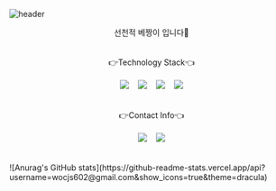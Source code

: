 ![header](https://capsule-render.vercel.app/api?type=waving&color=auto&height=300&section=header&text=Jaechun%20Hwang&fontSize=90)

<div align="center">
  선천적 베짱이 입니다👋
  <br/><br/><br/>
  👉Technology Stack👈
  <br/><br/>
  <img src="https://img.shields.io/badge/Android-3DDC84?style=flat-square&logo=Android&logoColor=white"/>
  &nbsp&nbsp
  <img src="https://img.shields.io/badge/Python-3776AB?style=flat-square&logo=Python&logoColor=white"/>
  &nbsp&nbsp
  <img src="https://img.shields.io/badge/Java-007396?style=flat-square&logo=Java&logoColor="white/>
  &nbsp&nbsp
  <img src="https://img.shields.io/badge/C-007396?style=flat-square&logo=C&logoColor="white/>
  <br/><br/><br/>
  👉Contact Info👈
  <br/><br/>
  <img src="https://img.shields.io/badge/wocjs602@gmail.com-EA4335?style=flat-square&logo=Gmail&logoColor=white"/>
  &nbsp&nbsp
  <img src="https://img.shields.io/badge/suineg.h-E4405F?style=flat-square&logo=Instagram&logoColor=white"/>
  <br/><br/><br/>
</div>
![Anurag's GitHub stats](https://github-readme-stats.vercel.app/api?username=wocjs602@gmail.com&show_icons=true&theme=dracula)
